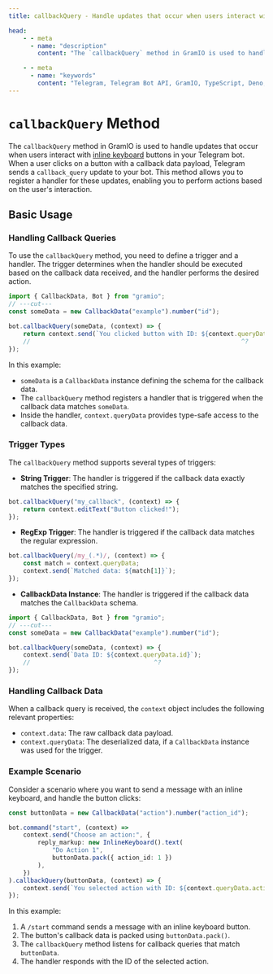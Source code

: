 ```yaml
---
title: callbackQuery - Handle updates that occur when users interact with inline keyboard

head:
    - - meta
      - name: "description"
        content: "The `callbackQuery` method in GramIO is used to handle updates that occur when users interact with inline keyboard buttons in your Telegram bot. When a user clicks on a button with a callback data payload, Telegram sends a `callback_query` update to your bot. This method allows you to register a handler for these updates, enabling you to perform actions based on the user's interaction."

    - - meta
      - name: "keywords"
        content: "Telegram, Telegram Bot API, GramIO, TypeScript, Deno, Bun, Node.JS, Nodejs, api, callback_query, shorthand, command, callback data"
---
```


# `callbackQuery` Method

The `callbackQuery` method in GramIO is used to handle updates that occur when users interact with [inline keyboard](/keyboards/inline-keyboard) buttons in your Telegram bot. When a user clicks on a button with a callback data payload, Telegram sends a `callback_query` update to your bot. This method allows you to register a handler for these updates, enabling you to perform actions based on the user's interaction.

## Basic Usage

### Handling Callback Queries

To use the `callbackQuery` method, you need to define a trigger and a handler. The trigger determines when the handler should be executed based on the callback data received, and the handler performs the desired action.

```ts twoslash
import { CallbackData, Bot } from "gramio";
// ---cut---
const someData = new CallbackData("example").number("id");

bot.callbackQuery(someData, (context) => {
    return context.send(`You clicked button with ID: ${context.queryData.id}`);
    //                                                          ^?
});
```

In this example:

-   `someData` is a `CallbackData` instance defining the schema for the callback data.
-   The `callbackQuery` method registers a handler that is triggered when the callback data matches `someData`.
-   Inside the handler, `context.queryData` provides type-safe access to the callback data.

### Trigger Types

The `callbackQuery` method supports several types of triggers:

-   **String Trigger**: The handler is triggered if the callback data exactly matches the specified string.

```ts
bot.callbackQuery("my_callback", (context) => {
    return context.editText("Button clicked!");
});
```

-   **RegExp Trigger**: The handler is triggered if the callback data matches the regular expression.

```ts
bot.callbackQuery(/my_(.*)/, (context) => {
    const match = context.queryData;
    context.send(`Matched data: ${match[1]}`);
});
```

-   **CallbackData Instance**: The handler is triggered if the callback data matches the `CallbackData` schema.

```ts twoslash
import { CallbackData, Bot } from "gramio";
// ---cut---
const someData = new CallbackData("example").number("id");

bot.callbackQuery(someData, (context) => {
    context.send(`Data ID: ${context.queryData.id}`);
    //                                  ^?
});
```

### Handling Callback Data

When a callback query is received, the `context` object includes the following relevant properties:

-   `context.data`: The raw callback data payload.
-   `context.queryData`: The deserialized data, if a `CallbackData` instance was used for the trigger.

### Example Scenario

Consider a scenario where you want to send a message with an inline keyboard, and handle the button clicks:

```ts
const buttonData = new CallbackData("action").number("action_id");

bot.command("start", (context) =>
    context.send("Choose an action:", {
        reply_markup: new InlineKeyboard().text(
            "Do Action 1",
            buttonData.pack({ action_id: 1 })
        ),
    })
).callbackQuery(buttonData, (context) => {
    context.send(`You selected action with ID: ${context.queryData.action_id}`);
});
```

In this example:

1. A `/start` command sends a message with an inline keyboard button.
2. The button's callback data is packed using `buttonData.pack()`.
3. The `callbackQuery` method listens for callback queries that match `buttonData`.
4. The handler responds with the ID of the selected action.
